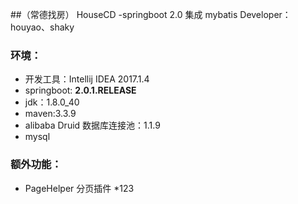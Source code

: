 ##（常德找房） HouseCD -springboot 2.0 集成 mybatis
    Developer：houyao、shaky

### 环境：

* 开发工具：Intellij IDEA 2017.1.4
* springboot: **2.0.1.RELEASE**
* jdk：1.8.0_40
* maven:3.3.9
* alibaba Druid 数据库连接池：1.1.9
* mysql

### 额外功能：
* PageHelper 分页插件
*123
